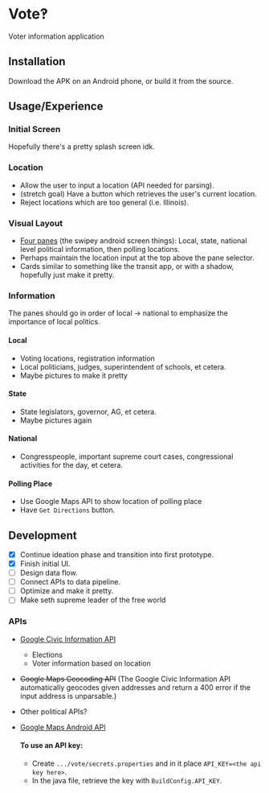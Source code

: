 # Vote‽

Voter information application

## Installation

Download the APK on an Android phone, or build it from the source.

## Usage/Experience

### Initial Screen

Hopefully there's a pretty splash screen idk.

### Location

* Allow the user to input a location (API needed for parsing).
* (stretch goal) Have a button which retrieves the user's current location.
* Reject locations which are too general (i.e. Illinois).

### Visual Layout

* [Four panes](https://developer.android.com/training/implementing-navigation/lateral.html) (the swipey android screen things): Local, state, national level political information, then polling locations.
* Perhaps maintain the location input at the top above the pane selector.
* Cards similar to something like the transit app, or with a shadow, hopefully just make it pretty.

### Information

The panes should go in order of local $\rightarrow$ national to emphasize the importance of local politics.

#### Local

* Voting locations, registration information
* Local politicians, judges, superintendent of schools, et cetera.
* Maybe pictures to make it pretty

#### State

* State legislators, governor, AG, et cetera.
* Maybe pictures again

#### National

* Congresspeople, important supreme court cases, congressional activities for the day, et cetera.

#### Polling Place

* Use Google Maps API to show location of polling place
* Have ```Get Directions``` button.

## Development

- [x] Continue ideation phase and transition into first prototype.
- [x] Finish initial UI.
- [ ] Design data flow.
- [ ] Connect APIs to data pipeline.
- [ ] Optimize and make it pretty.
- [ ] Make seth supreme leader of the free world

### APIs

* [Google Civic Information API](https://developers.google.com/civic-information/)
    * Elections
    * Voter information based on location
* ~~Google Maps Geocoding API~~ (The Google Civic Information API automatically geocodes given addresses and return a 400 error if the input address is unparsable.)
* Other political APIs?
* [Google Maps Android API](https://developers.google.com/maps/documentation/android-api/)

    #### To use an API key:
    * Create ```.../vote/secrets.properties``` and in it place ```API_KEY=<the api key here>```.
    * In the java file, retrieve the key with ```BuildConfig.API_KEY```.
